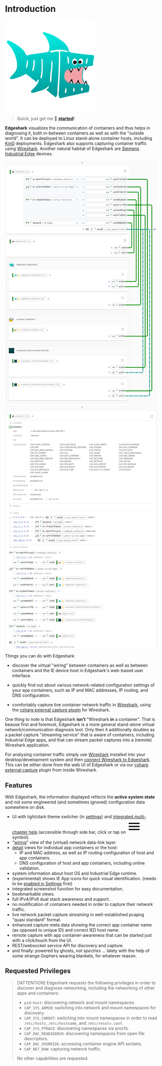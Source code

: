 # Introduction

![Edgeshark logo](_images/edgeshark.png ':no-zoom :size=100 :class=mascot')

> Quick, just get me 🚀&nbsp;**[started](getting-started)!**

**Edgeshark** visualizes the communication of containers and thus helps in
diagnosing it, both in-between containers as well as with the "outside world".
It can be deployed to Linux stand-alone container hosts, including
[KinD](https://kind.sigs.k8s.io/) deployments. Edgeshark also supports capturing
container traffic using [Wireshark](https://wireshark.org). Another natural
habitat of Edgeshark are [Siemens Industrial
Edge](https://new.siemens.com/global/en/products/automation/topic-areas/industrial-edge.html)
devices.

![wiring](_images/teaser-wiring.png ':class=teaser')
![communication details](_images/teaser-comm-details.png ':class=teaser')

Things you can do with Edgeshark:

- discover the virtual "wiring" between containers as well as between containers
  and the IE device host in Edgeshark's web-based user interface.

- quickly find out about various network-related configuration settings of your
  app containers, such as IP and MAC addresses, IP routing, and DNS
  configuration.

- comfortably capture live container network traffic in
  [Wireshark](https://wireshark.org), using the [csharg external capture
  plugin](/getting-started#optional-capture-plugin) for Wireshark.

One thing to note is that Edgeshark **isn't** "Wireshark **in** a container".
That is beause first and foremost, Edgeshark is a more general stand-alone
virtual network/communication diagnosis tool. Only then it additionally doubles
as a packet capture "streaming service" that is aware of containers, including
Industrial Edge apps, and that can stream packet captures into a (remote)
Wireshark application.

For analysing container traffic simply use
[Wireshark](https://www.wireshark.org/) installed into your desktop/development
system and then [connect Wireshark to Edgeshark](capture). This can be either
done from the web UI of Edgeshark or via our [csharg external
capture](https://github.com/siemens/cshargextcap) plugin from inside Wireshark.

## Features

With Edgeshark, the information displayed reflects the **active system state**
and not _some_ engineered (and sometimes ignored) configuration data somewhere
on disk.

- UI with light/dark theme switcher (in [settings](settings)) and [integrated
  multi-chapter help](sidebar-help) (accessible through side bar, click or tap
  on ![menu](_media/icons/Menu.svg ':class=mdicon :no-zoom') symbol).
- "[wiring](wiring)" view of the (virtual) network data-link layer.
- [detail](details) views for individual app containers or the host:
  - IP and MAC address, as well as IP routing configuration of host and app
    containers.
  - DNS configuration of host and app containers, including online validation.
- system information about host OS and Industrial Edge runtime.
- (experimental) shows IE App icons for quick visual identification. (needs to
  be [enabled in Settings](settings?id=siemens-industrial-edge) first)
- integrated screenshot function for easy documentation.
- bookmarkable views.
- full IPv4/IPv6 dual stack awareness and support.
- no modification of containers needed in order to capture their network traffic.
- live network packet capture _streaming_ in well-established pcapng "quasi
  standard" format.
- enhanced capture meta data showing the correct app container name (as opposed
  to unique ID) and correct IED host name.
- remote capture with app container-awareness that can be started just with a
  click/touch from the UI.
- REST/websocket service API for discovery and capture.
- and finally: powered by ghosts, _not spectres_ ... lately with the help of
  some strange Gophers wearing blankets, for whatever reason.

## Requested Privileges

> [!ATTENTION] Edgeshark requests the following privileges in order to discover
> and diagnose networking, including the networking of other apps and
> containers:
>
> - `pid:host`: discovering network and mount namespaces.
> - `CAP_SYS_ADMIN`: switching into network and mount namespaces for discovery.
> - `CAP_SYS_CHROOT`: switching into mount namespaces in order to read
>   `/etc/hosts`, `/etc/hostname`, and `/etc/resolv.conf`.
> - `CAP_SYS_PTRACE`: discovering namespaces via procfs.
> - `CAP_DAC_READSEARCH`: discovering namespaces from open file descriptors.
> - `CAP_DAC_OVERRIDE`: accessing container engine API sockets.
> - `CAP_NET_RAW`: capturing network traffic.
>
> No other capabilities are requested.
